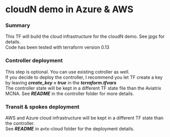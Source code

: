 # cloudN demo in Azure & AWS

### Summary

This TF will build the cloud infrastructure for the cloudN demo. See jpgs for details.\
Code has been tested with terraform version 0.13

### Controller deployment
This step is optional. You can use existing cotroller as well.\
If you decide to deploy the controller, I recommend you let TF create a key by leaving ***create_key = true*** in the ***terraform.tfvars***\
The controller state will be kept in a different TF state file than the Aviatrix MCNA. See ***README*** in the controller folder for more details.

### Transit & spokes deployment

AWS and Azure cloud infrastructure will be kept in a different TF state than the controller.\
See ***README*** in avtx-cloud folder for the deployment details.
